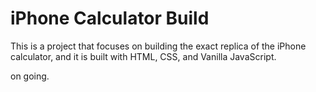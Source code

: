 # iPhone Calculator Build


This is a project that focuses on building the exact replica of the iPhone calculator, and it is built with HTML, CSS, and Vanilla JavaScript.

on going.